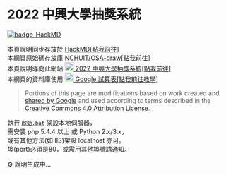 # 2022 中興大學抽獎系統

[![badge-HackMD][badge-HackMD]][url-edit]

本頁說明同步存放於 [<i class="fa fa-fw fa-file-text"></i>HackMD[點我前往]][url-view]  
本網頁原始碼存放庫 [<i class="fa fa-fw fa-github"></i>NCHUIT/OSA-draw[點我前往]][url-repo]  
本頁說明導向此網站 [<img src="https://www.nchu.edu.tw/favicon.ico" height="20"> 2022 中興大學抽獎系統[點我前往]][url-NCHUIT-el]  
本網頁的資料庫使用 [<img src="https://i.imgur.com/n4hNxBA.png" height="20"> Google 試算表[點我前往教學]][url-gapi-js-qs]

> Portions of this page are modifications based on work created and [shared by Google][url-gd-policies] and used according to terms described in the [Creative Commons 4.0 Attribution License][url-cc-by].

[url-edit]: https://md.nchuit.cc/OSA-draw/edit
[url-view]: https://md.nchuit.cc/OSA-draw/edit?view
[badge-HackMD]: https://md.nchuit.cc/OSA-draw/badge
[url-cc-by]: http://creativecommons.org/licenses/by/4.0
[url-gd-policies]: https://developers.google.com/readme/policies
[url-repo]: https://github.com/NCHUIT/OSA-draw
[url-NCHUIT-el]: https://nchuit.cc/OSA-draw
[url-gapi-js-qs]: https://developers.google.com/sheets/api/quickstart/js

執行 [`啟動.bat`](./啟動.bat) 架設本地伺服器，  
需安裝 php 5.4.4 以上 或 Python 2.x/3.x，  
或有其他方法(如 IIS)架設 localhost 亦可。  
埠(port)必須是80，或需用其他埠號請通知。  

:gear: 說明生成中...